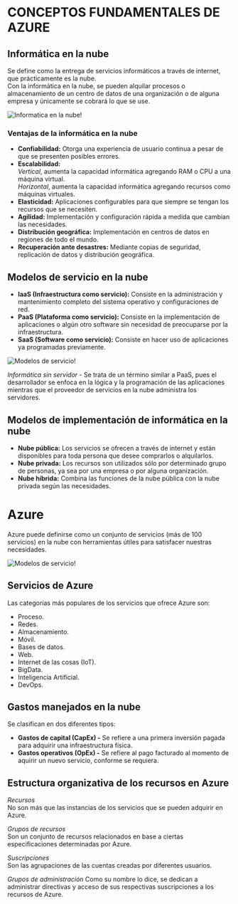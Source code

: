 # **CONCEPTOS FUNDAMENTALES DE AZURE**
## Informática en la nube
Se define como la entrega de servicios informáticos a través de internet, que prácticamente es la nube.  
Con la informática en la nube, se pueden alquilar procesos o almacenamiento de un centro de datos de una organización o de alguna empresa y únicamente se cobrará lo que se use.   

![Informatica en la nube!](https://d1.awsstatic.com/what-is-aws/AWS-Types-of-Cloud-Computing_Infrastructure-as-a-Service.c2e061a42b68ec6d969880fb8768bcb8e5cc2e69.png)

### Ventajas de la informática en la nube
- **Confiabilidad:** Otorga una experiencia de usuario continua a pesar de que se presenten posibles errores. 
- **Escalabilidad:**  
  *Vertical*, aumenta la capacidad informática agregando RAM o CPU a una máquina virtual.  
  *Horizontal*, aumenta la capacidad informática agregando recursos como máquinas virtuales.
- **Elasticidad:** Aplicaciones configurables para que siempre se tengan los recursos que se necesiten.
- **Agilidad:** Implementación y configuración rápida a medida que cambian las necesidades.
- **Distribución geográfica:** Implementación en centros de datos en regiones de todo el mundo.
- **Recuperación ante desastres:** Mediante copias de seguridad, replicación de datos y distribución geográfica. 

## Modelos de servicio en la nube
- **IaaS (Infraestructura como servicio):** Consiste en la administración y mantenimiento completo del sistema operativo y configuraciones de red.  
- **PaaS (Plataforma como servicio):** Consiste en la implementación de aplicaciones o algún otro software sin necesidad de preocuparse por la infraestructura.
- **SaaS (Software como servicio):** Consiste en hacer uso de aplicaciones ya programadas previamente.

![Modelos de servicio!](https://www.penso.com.br/wp-content/uploads/2016/02/IaaS-PaaS-e-SaaS1.jpg)

*Informática sin servidor -* Se trata de un término similar a PaaS, pues el desarrollador se enfoca en la lógica y la programación de las aplicaciones mientras que el proveedor de servicios en la nube administra los servidores.

## Modelos de implementación de informática en la nube
- **Nube pública:** Los servicios se ofrecen a través de internet y están disponibles para toda persona que desee comprarlos o alquilarlos.
- **Nube privada:** Los recursos son utilizados sólo por determinado grupo de personas, ya sea por una empresa o por alguna organización.
- **Nube híbrida:** Combina las funciones de la nube pública con la nube privada según las necesidades.

# **Azure**
Azure puede definirse como un conjunto de servicios (más de 100 servicios) en la nube con herramientas útiles para satisfacer nuestras necesidades.

![Modelos de servicio!](https://docs.microsoft.com/es-mx/learn/azure-fundamentals/intro-to-azure-fundamentals/media/azure-services.png)

## Servicios de Azure
Las categorías más populares de los servicios que ofrece Azure son:
- Proceso.
- Redes.
- Almacenamiento.
- Móvil.
- Bases de datos.
- Web.
- Internet de las cosas (IoT).
- BigData.
- Inteligencia Artificial.
- DevOps.

## Gastos manejados en la nube
Se clasifican en dos diferentes tipos:
- **Gastos de capital (CapEx) -** Se refiere a una primera inversión pagada para adquirir una infraestructura física.
- **Gastos operativos (OpEx) -** Se refiere al pago facturado al momento de aquirir un nuevo servicio, conforme se requiera.

## Estructura organizativa de los recursos en Azure
*Recursos*  
No son más que las instancias de los servicios que se pueden adquirir en Azure.  

*Grupos de recursos*  
Son un conjunto de recursos relacionados en base a ciertas especificaciones determinadas por Azure.

*Suscripciones*  
Son las agrupaciones de las cuentas creadas por diferentes usuarios.

*Grupos de administración*
Como su nombre lo dice, se dedican a administrar directivas y acceso de sus respectivas suscripciones a los recursos de Azure.


